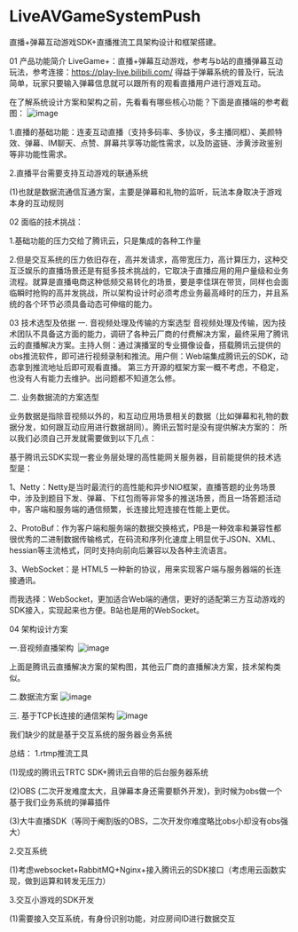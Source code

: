 # LiveAVGameSystemPush
直播+弹幕互动游戏SDK+直播推流工具架构设计和框架搭建。


01 产品功能简介
LiveGame+：直播+弹幕互动游戏，参考与b站的直播弹幕互动玩法，参考连接：https://play-live.bilibili.com/
得益于弹幕系统的普及行，玩法简单，玩家只要输入弹幕信息就可以跟所有的观看直播用户进行游戏互动。

在了解系统设计方案和架构之前，先看看有哪些核心功能？下面是直播端的参考截图：
![image](https://user-images.githubusercontent.com/107393905/180381080-888125f8-4c5a-4368-8d85-d5a0dc59105b.png)

1.直播的基础功能：连麦互动直播（支持多码率、多协议，多主播同框）、美颜特效、弹幕、IM聊天、点赞、屏幕共享等功能性需求，以及防盗链、涉黄涉政鉴别等非功能性需求。

2.直播平台需要支持互动游戏的联通系统

(1)也就是数据流通信互通方案，主要是弹幕和礼物的监听，玩法本身取决于游戏本身的互动规则

02 面临的技术挑战：

1.基础功能的压力交给了腾讯云，只是集成的各种工作量

2.但是交互系统的压力依旧存在，高并发请求，高带宽压力，高计算压力，这种交互泛娱乐的直播场景还是有挺多技术挑战的，它取决于直播应用的用户量级和业务流程。就算是直播电商这种低频交易转化的场景，要是李佳琪在带货，同样也会面临瞬时抢购的高并发挑战，所以架构设计时必须考虑业务最高峰时的压力，并且系统的各个环节必须具备动态可伸缩的能力。


03 技术选型及依据
一. 音视频处理及传输的方案选型
音视频处理及传输，因为技术团队不具备这方面的能力，调研了各种云厂商的付费解决方案，最终采用了腾讯云的直播解决方案。主持人侧：通过演播室的专业摄像设备，搭载腾讯云提供的obs推流软件，即可进行视频录制和推流。用户侧：Web端集成腾讯云的SDK，动态拿到推流地址后即可观看直播。
第三方开源的框架方案一概不考虑，不稳定，也没有人有能力去维护。出问题都不知道怎么修。


二. 业务数据流的方案选型

业务数据是指除音视频以外的，和互动应用场景相关的数据（比如弹幕和礼物的数据分发，如何跟互动应用进行数据胡同）。腾讯云暂时是没有提供解决方案的：
所以我们必须自己开发就需要做到以下几点：

基于腾讯云SDK实现一套业务层处理的高性能网关服务器，目前能提供的技术选型是：

1、Netty：Netty是当时最流行的高性能和异步NIO框架，直播答题的业务场景中，涉及到题目下发、弹幕、下红包雨等非常多的推送场景，而且一场答题活动中，客户端和服务端的通信频繁，长连接比短连接在性能上更优。

2、ProtoBuf：作为客户端和服务端的数据交换格式，PB是一种效率和兼容性都很优秀的二进制数据传输格式，在码流和序列化速度上明显优于JSON、XML、hessian等主流格式，同时支持向前向后兼容以及各种主流语言。

3、WebSocket：是 HTML5 一种新的协议，用来实现客户端与服务器端的长连接通讯。

而我选择：WebSocket，更加适合Web端的通信，更好的适配第三方互动游戏的SDK接入，实现起来也方便。B站也是用的WebSocket。

04 架构设计方案

一.音视频直播架构 
![image](https://user-images.githubusercontent.com/107393905/180381153-23eb87e3-d8b0-4ca2-97db-3fa5b70dc4bd.png)

上面是腾讯云直播解决方案的架构图，其他云厂商的直播解决方案，技术架构类似。

二.数据流方案
![image](https://user-images.githubusercontent.com/107393905/180381166-a2b56596-8870-4788-8b9f-9012be60661d.png)

三. 基于TCP长连接的通信架构
![image](https://user-images.githubusercontent.com/107393905/180381136-f12b4c07-e385-464a-957c-755f8d7820eb.png)

我们缺少的就是基于交互系统的服务器业务系统

总结：
1.rtmp推流工具

(1)现成的腾讯云TRTC SDK+腾讯云自带的后台服务器系统

(2)OBS (二次开发难度太大，且弹幕本身还需要额外开发)，到时候为obs做一个基于我们业务系统的弹幕插件

(3)大牛直播SDK（等同于阉割版的OBS，二次开发你难度略比obs小却没有obs强大）

2.交互系统

(1)考虑websocket+RabbitMQ+Nginx+接入腾讯云的SDK接口（考虑用云函数实现，做到运算和转发无压力）

3.交互小游戏的SDK开发

(1)需要接入交互系统，有身份识别功能，对应房间ID进行数据交互
